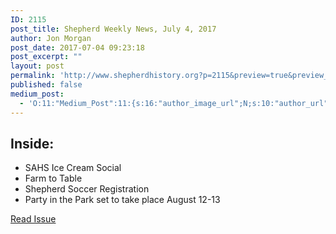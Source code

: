 ```yaml
---
ID: 2115
post_title: Shepherd Weekly News, July 4, 2017
author: Jon Morgan
post_date: 2017-07-04 09:23:18
post_excerpt: ""
layout: post
permalink: 'http://www.shepherdhistory.org?p=2115&preview=true&preview_id=2115'
published: false
medium_post:
  - 'O:11:"Medium_Post":11:{s:16:"author_image_url";N;s:10:"author_url";N;s:11:"byline_name";N;s:12:"byline_email";N;s:10:"cross_link";N;s:2:"id";N;s:21:"follower_notification";N;s:7:"license";N;s:14:"publication_id";N;s:6:"status";N;s:3:"url";N;}'
---
```

<h2>Inside:</h2>
<ul>
 	<li>SAHS Ice Cream Social</li>
 	<li>Farm to Table</li>
 	<li>Shepherd Soccer Registration</li>
 	<li>Party in the Park set to take place August 12-13</li>
</ul>
<a href="https://shepherdjrn.gitbooks.io/tsw-july2017/content/_posts/2017-07-04-party-in-the-park-to-take-place-august-12-13-in-shepherd.html">Read Issue</a>
